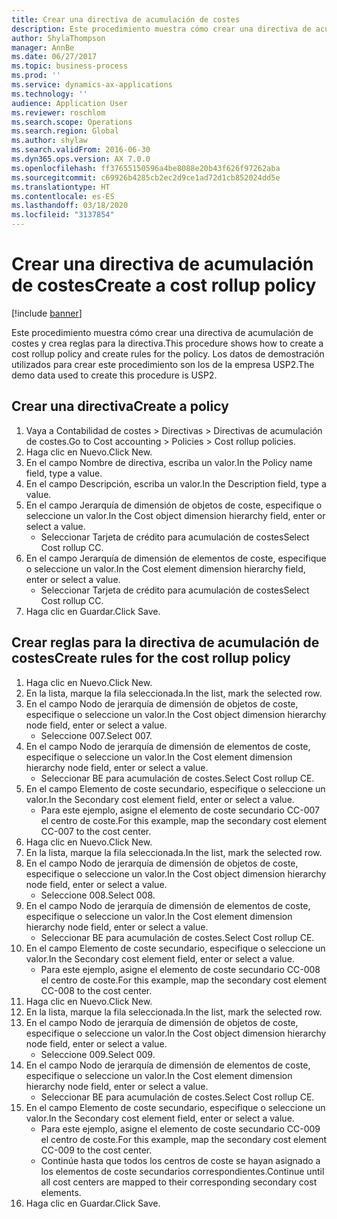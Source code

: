 ```yaml
---
title: Crear una directiva de acumulación de costes
description: Este procedimiento muestra cómo crear una directiva de acumulación de costes y crea reglas para la directiva.
author: ShylaThompson
manager: AnnBe
ms.date: 06/27/2017
ms.topic: business-process
ms.prod: ''
ms.service: dynamics-ax-applications
ms.technology: ''
audience: Application User
ms.reviewer: roschlom
ms.search.scope: Operations
ms.search.region: Global
ms.author: shylaw
ms.search.validFrom: 2016-06-30
ms.dyn365.ops.version: AX 7.0.0
ms.openlocfilehash: ff37655150596a4be8088e20b43f626f97262aba
ms.sourcegitcommit: c69926b4285cb2ec2d9ce1ad72d1cb852024dd5e
ms.translationtype: HT
ms.contentlocale: es-ES
ms.lasthandoff: 03/18/2020
ms.locfileid: "3137854"
---
```

# <a name="create-a-cost-rollup-policy"></a><span data-ttu-id="f7786-103">Crear una directiva de acumulación de costes</span><span class="sxs-lookup"><span data-stu-id="f7786-103">Create a cost rollup policy</span></span>

[!include [banner](../../includes/banner.md)]

<span data-ttu-id="f7786-104">Este procedimiento muestra cómo crear una directiva de acumulación de costes y crea reglas para la directiva.</span><span class="sxs-lookup"><span data-stu-id="f7786-104">This procedure shows how to create a cost rollup policy and create rules for the policy.</span></span> <span data-ttu-id="f7786-105">Los datos de demostración utilizados para crear este procedimiento son los de la empresa USP2.</span><span class="sxs-lookup"><span data-stu-id="f7786-105">The demo data used to create this procedure is USP2.</span></span>


## <a name="create-a-policy"></a><span data-ttu-id="f7786-106">Crear una directiva</span><span class="sxs-lookup"><span data-stu-id="f7786-106">Create a policy</span></span>
1. <span data-ttu-id="f7786-107">Vaya a Contabilidad de costes > Directivas > Directivas de acumulación de costes.</span><span class="sxs-lookup"><span data-stu-id="f7786-107">Go to Cost accounting > Policies > Cost rollup policies.</span></span>
2. <span data-ttu-id="f7786-108">Haga clic en Nuevo.</span><span class="sxs-lookup"><span data-stu-id="f7786-108">Click New.</span></span>
3. <span data-ttu-id="f7786-109">En el campo Nombre de directiva, escriba un valor.</span><span class="sxs-lookup"><span data-stu-id="f7786-109">In the Policy name field, type a value.</span></span>
4. <span data-ttu-id="f7786-110">En el campo Descripción, escriba un valor.</span><span class="sxs-lookup"><span data-stu-id="f7786-110">In the Description field, type a value.</span></span>
5. <span data-ttu-id="f7786-111">En el campo Jerarquía de dimensión de objetos de coste, especifique o seleccione un valor.</span><span class="sxs-lookup"><span data-stu-id="f7786-111">In the Cost object dimension hierarchy field, enter or select a value.</span></span>
    * <span data-ttu-id="f7786-112">Seleccionar Tarjeta de crédito para acumulación de costes</span><span class="sxs-lookup"><span data-stu-id="f7786-112">Select Cost rollup CC.</span></span>  
6. <span data-ttu-id="f7786-113">En el campo Jerarquía de dimensión de elementos de coste, especifique o seleccione un valor.</span><span class="sxs-lookup"><span data-stu-id="f7786-113">In the Cost element dimension hierarchy field, enter or select a value.</span></span>
    * <span data-ttu-id="f7786-114">Seleccionar Tarjeta de crédito para acumulación de costes</span><span class="sxs-lookup"><span data-stu-id="f7786-114">Select Cost rollup CC.</span></span>  
7. <span data-ttu-id="f7786-115">Haga clic en Guardar.</span><span class="sxs-lookup"><span data-stu-id="f7786-115">Click Save.</span></span>

## <a name="create-rules-for-the-cost-rollup-policy"></a><span data-ttu-id="f7786-116">Crear reglas para la directiva de acumulación de costes</span><span class="sxs-lookup"><span data-stu-id="f7786-116">Create rules for the cost rollup policy</span></span>
1. <span data-ttu-id="f7786-117">Haga clic en Nuevo.</span><span class="sxs-lookup"><span data-stu-id="f7786-117">Click New.</span></span>
2. <span data-ttu-id="f7786-118">En la lista, marque la fila seleccionada.</span><span class="sxs-lookup"><span data-stu-id="f7786-118">In the list, mark the selected row.</span></span>
3. <span data-ttu-id="f7786-119">En el campo Nodo de jerarquía de dimensión de objetos de coste, especifique o seleccione un valor.</span><span class="sxs-lookup"><span data-stu-id="f7786-119">In the Cost object dimension hierarchy node field, enter or select a value.</span></span>
    * <span data-ttu-id="f7786-120">Seleccione 007.</span><span class="sxs-lookup"><span data-stu-id="f7786-120">Select 007.</span></span>  
4. <span data-ttu-id="f7786-121">En el campo Nodo de jerarquía de dimensión de elementos de coste, especifique o seleccione un valor.</span><span class="sxs-lookup"><span data-stu-id="f7786-121">In the Cost element dimension hierarchy node field, enter or select a value.</span></span>
    * <span data-ttu-id="f7786-122">Seleccionar BE para acumulación de costes.</span><span class="sxs-lookup"><span data-stu-id="f7786-122">Select Cost rollup CE.</span></span>  
5. <span data-ttu-id="f7786-123">En el campo Elemento de coste secundario, especifique o seleccione un valor.</span><span class="sxs-lookup"><span data-stu-id="f7786-123">In the Secondary cost element field, enter or select a value.</span></span>
    * <span data-ttu-id="f7786-124">Para este ejemplo, asigne el elemento de coste secundario CC-007 el centro de coste.</span><span class="sxs-lookup"><span data-stu-id="f7786-124">For this example, map the secondary cost element CC-007 to the cost center.</span></span>  
6. <span data-ttu-id="f7786-125">Haga clic en Nuevo.</span><span class="sxs-lookup"><span data-stu-id="f7786-125">Click New.</span></span>
7. <span data-ttu-id="f7786-126">En la lista, marque la fila seleccionada.</span><span class="sxs-lookup"><span data-stu-id="f7786-126">In the list, mark the selected row.</span></span>
8. <span data-ttu-id="f7786-127">En el campo Nodo de jerarquía de dimensión de objetos de coste, especifique o seleccione un valor.</span><span class="sxs-lookup"><span data-stu-id="f7786-127">In the Cost object dimension hierarchy node field, enter or select a value.</span></span>
    * <span data-ttu-id="f7786-128">Seleccione 008.</span><span class="sxs-lookup"><span data-stu-id="f7786-128">Select 008.</span></span>  
9. <span data-ttu-id="f7786-129">En el campo Nodo de jerarquía de dimensión de elementos de coste, especifique o seleccione un valor.</span><span class="sxs-lookup"><span data-stu-id="f7786-129">In the Cost element dimension hierarchy node field, enter or select a value.</span></span>
    * <span data-ttu-id="f7786-130">Seleccionar BE para acumulación de costes.</span><span class="sxs-lookup"><span data-stu-id="f7786-130">Select Cost rollup CE.</span></span>  
10. <span data-ttu-id="f7786-131">En el campo Elemento de coste secundario, especifique o seleccione un valor.</span><span class="sxs-lookup"><span data-stu-id="f7786-131">In the Secondary cost element field, enter or select a value.</span></span>
    * <span data-ttu-id="f7786-132">Para este ejemplo, asigne el elemento de coste secundario CC-008 el centro de coste.</span><span class="sxs-lookup"><span data-stu-id="f7786-132">For this example, map the secondary cost element CC-008 to the cost center.</span></span>  
11. <span data-ttu-id="f7786-133">Haga clic en Nuevo.</span><span class="sxs-lookup"><span data-stu-id="f7786-133">Click New.</span></span>
12. <span data-ttu-id="f7786-134">En la lista, marque la fila seleccionada.</span><span class="sxs-lookup"><span data-stu-id="f7786-134">In the list, mark the selected row.</span></span>
13. <span data-ttu-id="f7786-135">En el campo Nodo de jerarquía de dimensión de objetos de coste, especifique o seleccione un valor.</span><span class="sxs-lookup"><span data-stu-id="f7786-135">In the Cost object dimension hierarchy node field, enter or select a value.</span></span>
    * <span data-ttu-id="f7786-136">Seleccione 009.</span><span class="sxs-lookup"><span data-stu-id="f7786-136">Select 009.</span></span>  
14. <span data-ttu-id="f7786-137">En el campo Nodo de jerarquía de dimensión de elementos de coste, especifique o seleccione un valor.</span><span class="sxs-lookup"><span data-stu-id="f7786-137">In the Cost element dimension hierarchy node field, enter or select a value.</span></span>
    * <span data-ttu-id="f7786-138">Seleccionar BE para acumulación de costes.</span><span class="sxs-lookup"><span data-stu-id="f7786-138">Select Cost rollup CE.</span></span>  
15. <span data-ttu-id="f7786-139">En el campo Elemento de coste secundario, especifique o seleccione un valor.</span><span class="sxs-lookup"><span data-stu-id="f7786-139">In the Secondary cost element field, enter or select a value.</span></span>
    * <span data-ttu-id="f7786-140">Para este ejemplo, asigne el elemento de coste secundario CC-009 el centro de coste.</span><span class="sxs-lookup"><span data-stu-id="f7786-140">For this example, map the secondary cost element CC-009 to the cost center.</span></span>  
    * <span data-ttu-id="f7786-141">Continúe hasta que todos los centros de coste se hayan asignado a los elementos de coste secundarios correspondientes.</span><span class="sxs-lookup"><span data-stu-id="f7786-141">Continue until all cost centers are mapped to their corresponding secondary cost elements.</span></span>  
16. <span data-ttu-id="f7786-142">Haga clic en Guardar.</span><span class="sxs-lookup"><span data-stu-id="f7786-142">Click Save.</span></span>


